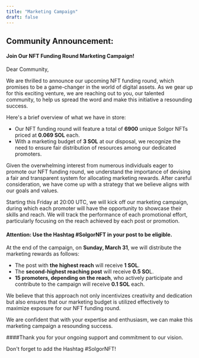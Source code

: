 ```yaml
---
title: "Marketing Campaign"
draft: false
---
```


## Community Announcement: 

#### Join Our NFT Funding Round Marketing Campaign!

Dear Community,

We are thrilled to announce our upcoming NFT funding round, which promises to be a game-changer in the world of digital assets. As we gear up for this exciting venture, we are reaching out to you, our talented community, to help us spread the word and make this initiative a resounding success.

Here's a brief overview of what we have in store: 
- Our NFT funding round will feature a total of **6900** unique Solgor NFTs priced at **0.069 SOL** each.
- With a marketing budget of **3 SOL** at our disposal, we recognize the need to ensure fair distribution of resources among our dedicated promoters.

Given the overwhelming interest from numerous individuals eager to promote our NFT funding round, we understand the importance of devising a fair and transparent system for allocating marketing rewards. After careful consideration, we have come up with a strategy that we believe aligns with our goals and values.

Starting this Friday at 20:00 UTC, we will kick off our marketing campaign, during which each promoter will have the opportunity to showcase their skills and reach. We will track the performance of each promotional effort, particularly focusing on the reach achieved by each post or promotion. 

#### **Attention:** Use the Hashtag **#SolgorNFT** in your post to be eligible.

At the end of the campaign, on **Sunday, March 31**, we will distribute the marketing rewards as follows:

- The post with **the highest reach** will receive **1 SOL**.
- The **second-highest reaching post** will receive **0.5 SO**L.
- **15 promoters, depending on the reach**, who actively participate and contribute to the campaign will receive **0.1 SOL** each.

We believe that this approach not only incentivizes creativity and dedication but also ensures that our marketing budget is utilized effectively to maximize exposure for our NFT funding round.

We are confident that with your expertise and enthusiasm, we can make this marketing campaign a resounding success. 

####Thank you for your ongoing support and commitment to our vision.

<Notice type="note">
  Don't forget to add the Hashtag #SolgorNFT!
</Notice>


